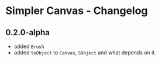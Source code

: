 # Simpler Canvas - Changelog

## 0.2.0-alpha

- added `Brush`
- added `toObject` to `Canvas`, `SObject` and what depends on it.
